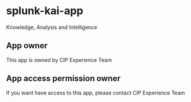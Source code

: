 # splunk-kai-app
Knowledge, Analysis and Intelligence
## App owner
This app is owned by CIP Experience Team
## App access permission owner
If you want have access to this app, please contact CIP Experience Team
